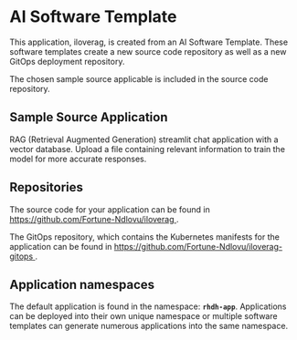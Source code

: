 # AI Software Template

This application, iloverag, is created from an AI Software Template. These software templates create a new source code repository as well as a new GitOps deployment repository.

The chosen sample source applicable is included in the source code repository.

## Sample Source Application

RAG (Retrieval Augmented Generation) streamlit chat application with a vector database. Upload a file containing relevant information to train the model for more accurate responses.

## Repositories

The source code for your application can be found in [https://github.com/Fortune-Ndlovu/iloverag ](https://github.com/Fortune-Ndlovu/iloverag ).
 
The GitOps repository, which contains the Kubernetes manifests for the application can be found in 
[https://github.com/Fortune-Ndlovu/iloverag-gitops ](https://github.com/Fortune-Ndlovu/iloverag-gitops ). 

## Application namespaces 

The default application is found in the namespace: **`rhdh-app`**. Applications can be deployed into their own unique namespace or multiple software templates can generate numerous applications into the same namespace.